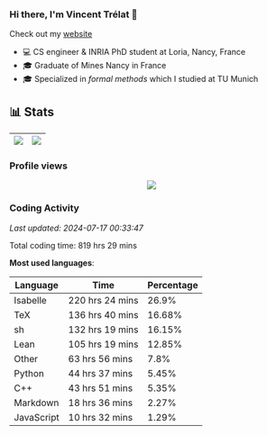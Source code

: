 ### Hi there, I'm Vincent Trélat 👋

Check out my [website](https://vtrelat.github.io)

-   💻 CS engineer & INRIA PhD student at Loria, Nancy, France
-   🎓 Graduate of Mines Nancy in France
-   🎓 Specialized in _formal methods_ which I studied at TU Munich

## 📊 **Stats**

| <img align="center" src="https://readme-stats.clckblog.space/api?username=VTrelat&show_icons=true&include_all_commits=true&theme=tokyonight&hide_border=true" /> | <img align="center" src="https://readme-stats.clckblog.space/api/top-langs/?username=VTrelat&layout=compact&theme=tokyonight&hide_border=true" /> |
| ---------------------------------------------------------------------------------------------------------------------------------------------------------------- | ------------------------------------------------------------------------------------------------------------------------------------------------- |

### Profile views

<p align="center">
 <img src="https://profile-counter.glitch.me/VTrelat/count.svg" />
</p>

<!--automations-->
### Coding Activity
_Last updated: 2024-07-17 00:33:47_

Total coding time: 819 hrs 29 mins

**Most used languages**:

| Language | Time | Percentage |
| ------------- | ------------- | ------------- |
| Isabelle | 220 hrs 24 mins | 26.9% |
| TeX | 136 hrs 40 mins | 16.68% |
| sh | 132 hrs 19 mins | 16.15% |
| Lean | 105 hrs 19 mins | 12.85% |
| Other | 63 hrs 56 mins | 7.8% |
| Python | 44 hrs 37 mins | 5.45% |
| C++ | 43 hrs 51 mins | 5.35% |
| Markdown | 18 hrs 36 mins | 2.27% |
| JavaScript | 10 hrs 32 mins | 1.29% |

